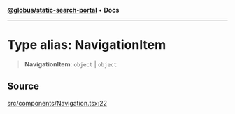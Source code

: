 [**@globus/static-search-portal**](../../README.md) • **Docs**

***

# Type alias: NavigationItem

> **NavigationItem**: `object` \| `object`

## Source

[src/components/Navigation.tsx:22](https://github.com/globus/static-search-portal/blob/070e36d2f911e99d43e515c735c6dc05f429a795/src/components/Navigation.tsx#L22)
